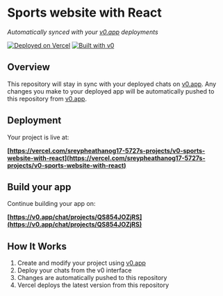 # Sports website with React

*Automatically synced with your [v0.app](https://v0.app) deployments*

[![Deployed on Vercel](https://img.shields.io/badge/Deployed%20on-Vercel-black?style=for-the-badge&logo=vercel)](https://vercel.com/sreypheathanog17-5727s-projects/v0-sports-website-with-react)
[![Built with v0](https://img.shields.io/badge/Built%20with-v0.app-black?style=for-the-badge)](https://v0.app/chat/projects/QS854JOZjRS)

## Overview

This repository will stay in sync with your deployed chats on [v0.app](https://v0.app).
Any changes you make to your deployed app will be automatically pushed to this repository from [v0.app](https://v0.app).

## Deployment

Your project is live at:

**[https://vercel.com/sreypheathanog17-5727s-projects/v0-sports-website-with-react](https://vercel.com/sreypheathanog17-5727s-projects/v0-sports-website-with-react)**

## Build your app

Continue building your app on:

**[https://v0.app/chat/projects/QS854JOZjRS](https://v0.app/chat/projects/QS854JOZjRS)**

## How It Works

1. Create and modify your project using [v0.app](https://v0.app)
2. Deploy your chats from the v0 interface
3. Changes are automatically pushed to this repository
4. Vercel deploys the latest version from this repository